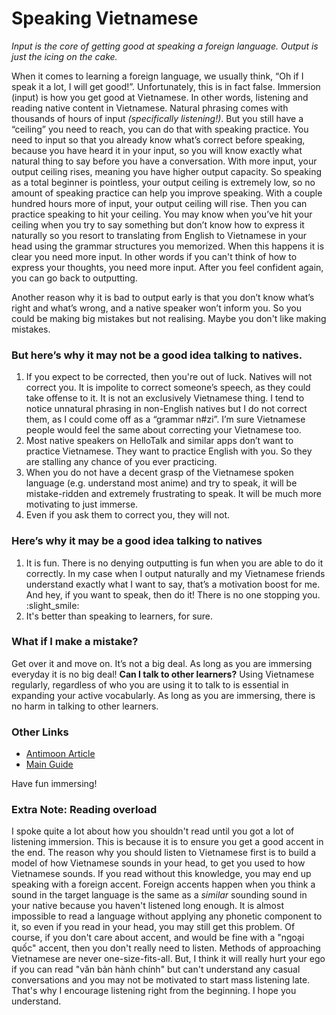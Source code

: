 # Speaking Vietnamese

*Input is the core of getting good at speaking a foreign language.*
*Output is just the icing on the cake.*

When it comes to learning a foreign language, we usually think, “Oh if I speak it a lot, I will get good!”. Unfortunately, this is in fact false.
Immersion (input) is how you get good at Vietnamese. In other words, listening and reading native content in Vietnamese. Natural phrasing comes with thousands of hours of input *(specifically listening!)*. But you still have a “ceiling” you need to reach, you can do that with speaking practice.
You need to input so that you already know what’s correct before speaking, because you have heard it in your input, so you will know exactly what natural thing to say before you have a conversation.
With more input, your output ceiling rises, meaning you have higher output capacity. So speaking as a total beginner is pointless, your output ceiling is extremely low, so no amount of speaking practice can help you improve speaking. With a couple hundred hours more of input, your output ceiling will rise. Then you can practice speaking to hit your ceiling. You may know when you’ve hit your ceiling when you try to say something but don’t know how to express it naturally so you resort to translating from English to Vietnamese in your head using the grammar structures you memorized. When this happens it is clear you need more input. In other words if you can't think of how to express your thoughts, you need more input. After you feel confident again, you can go back to outputting.

Another reason why it is bad to output early is that you don’t know what’s right and what’s wrong, and a native speaker won’t inform you. So you could be making big mistakes but not realising.  Maybe you don't like making mistakes.

### But here’s why it may not be a good idea talking to natives.
1. If you expect to be corrected, then you're out of luck. Natives will not correct you. It is impolite to correct someone’s speech, as they could take offense to it. It is not an exclusively Vietnamese thing. I tend to notice unnatural phrasing in non-English natives but I do not correct them, as I could come off as a “grammar n#zi”. I’m sure Vietnamese people would feel the same about correcting your Vietnamese too. 
2. Most native speakers on HelloTalk and similar apps don’t want to practice Vietnamese. They want to practice English with you. So they are stalling any chance of you ever practicing.
3. When you do not have a decent grasp of the Vietnamese spoken language (e.g. understand most anime) and try to speak, it will be mistake-ridden and extremely frustrating to speak. It will be much more motivating to just immerse.
4. Even if you ask them to correct you, they will not.

### Here’s why it may be a good idea talking to natives
1. It is fun. There is no denying outputting is fun when you are able to do it correctly. In my case when I output naturally and my Vietnamese friends understand exactly what I want to say, that’s a motivation boost for me. And hey, if you want to speak, then do it! There is no one stopping you. :slight_smile:
2. It's better than speaking to learners, for sure.

### What if I make a mistake?
Get over it and move on. It’s not a big deal. As long as you are immersing everyday it is no big deal!
**Can I talk to other learners?**
Using Vietnamese regularly, regardless of who you are using it to talk to is essential in expanding your active vocabularly. As long as you are immersing, there is no harm in talking to other learners.  

### Other Links
- [Antimoon Article](http://www.antimoon.com/other/myths-speaking.htm)  
- [Main Guide](guide.md)  

Have fun immersing!

### Extra Note: Reading overload

I spoke quite a lot about how you shouldn't read until you got a lot of listening immersion. This is because it is to ensure you get a good accent in the end. The reason why you should listen to Vietnamese first is to build a model of how Vietnamese sounds in your head, to get you used to how Vietnamese sounds. If you read without this knowledge, you may end up speaking with a foreign accent. Foreign accents happen when you think a sound in the target language is the same as a *similar* sounding sound in your native because you haven't listened long enough. It is almost impossible to read a language without applying any phonetic component to it, so even if you read in your head, you may still get this problem.
Of course, if you don't care about accent, and would be fine with a "ngoại quốc" accent, then you don't really need to listen. Methods of approaching Vietnamese are never one-size-fits-all. But, I think it will really hurt your ego if you can read "văn bản hành chính" but can't understand any casual conversations and you may not be motivated to start mass listening late. That's why I encourage listening right from the beginning. I hope you understand.
